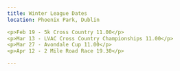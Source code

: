 ```yaml
---
title: Winter League Dates
location: Phoenix Park, Dublin

<p>Feb 19 - 5k Cross Country 11.00</p>
<p>Mar 13 - LVAC Cross Country Championships 11.00</p>
<p>Mar 27 - Avondale Cup 11.00</p>
<p>Apr 12 - 2 Mile Road Race 19.30</p>

---
```


